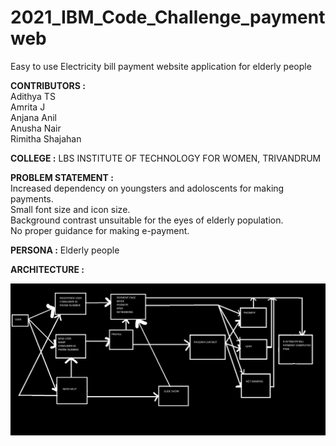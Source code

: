 # 2021_IBM_Code_Challenge_paymentweb
Easy to use Electricity bill payment website application for elderly people

**CONTRIBUTORS :**<br/>
Adithya TS <br/>
Amrita J<br/>
Anjana Anil<br/>
Anusha Nair<br>
Rimitha Shajahan<br/>

**COLLEGE :** LBS INSTITUTE OF TECHNOLOGY FOR WOMEN, TRIVANDRUM 

**PROBLEM STATEMENT :** <br/>
Increased dependency on youngsters and adoloscents  for making payments.<br/>
Small font size and icon size.<br/>
Background contrast unsuitable for the eyes of elderly population.<br/>
No proper guidance for making e-payment.<br/>
                   
**PERSONA :** Elderly people

**ARCHITECTURE :** <BR/>

![image_1.png](src/ibm_FLOWCHART.png)





